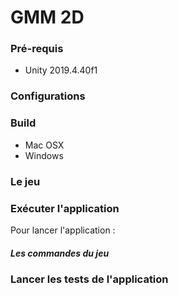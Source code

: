 # GMM 2D

### Pré-requis
* Unity 2019.4.40f1

### Configurations

### Build
* Mac OSX
* Windows

### Le jeu

### Exécuter l'application
Pour lancer l'application :

##### Les commandes du jeu



### Lancer les tests de l'application

